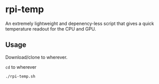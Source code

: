 # rpi-temp
An extremely lightweight and depenency-less script that gives a quick temperature readout for the CPU and GPU.

## Usage
Download/clone to wherever.

`cd` to wherever

`./rpi-temp.sh`
